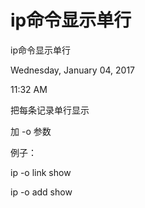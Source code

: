 # ip命令显示单行

ip命令显示单行

Wednesday, January 04, 2017

11:32 AM

把每条记录单行显示

加 -o 参数

例子：

ip -o link show

ip -o add show